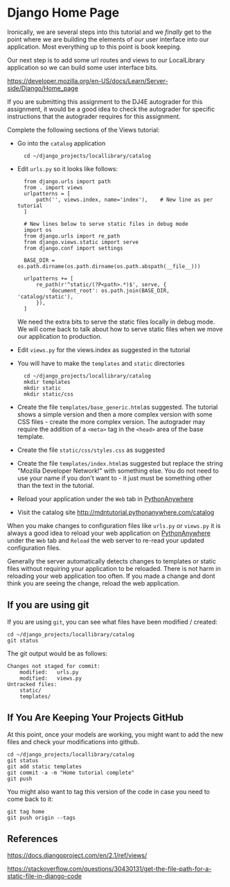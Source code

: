 Django Home Page
================

Ironically, we are several steps into this tutorial and we *finally* get
to the point where we are building the elements of *our* user interface into
our application.  Most everything up to this point is book keeping.

Our next step is to add some url routes and views to
our LocalLibrary application so we can build some user interface bits.

https://developer.mozilla.org/en-US/docs/Learn/Server-side/Django/Home_page

If you are submitting this assignment to the DJ4E autograder 
for this assignment,
it would be a good idea to check the autograder for specific instructions that
the autograder requires for this assignment.

Complete the following sections of the Views tutorial:

* Go into the `catalog` application

        cd ~/django_projects/locallibrary/catalog

* Edit `urls.py` so it looks like follows:

        from django.urls import path
        from . import views
        urlpatterns = [
            path('', views.index, name='index'),    # New line as per tutorial
        ]

        # New lines below to serve static files in debug mode
        import os
        from django.urls import re_path
        from django.views.static import serve
        from django.conf import settings

        BASE_DIR = os.path.dirname(os.path.dirname(os.path.abspath(__file__)))

        urlpatterns += [
            re_path(r'^static/(?P<path>.*)$', serve, {
                'document_root': os.path.join(BASE_DIR, 'catalog/static'),
            }),
        ]

    We need the extra bits to serve the static files locally in debug mode.  We will come back
    to talk about how to serve static files when we move our application to production.

* Edit `views.py` for the views.index as suggested in the tutorial

* You will have to make the `templates` and `static` directories

        cd ~/django_projects/locallibrary/catalog
        mkdir templates
        mkdir static
        mkdir static/css

* Create the file `templates/base_generic.html`as suggested.  The tutorial shows a simple version and then a more complex version with some CSS files - create the more complex version.  The autograder may require the addition of a `<meta>` tag in the `<head>` area of the base template.

* Create the file `static/css/styles.css` as suggested

* Create the file `templates/index.html`as suggested but replace the string "Mozilla Developer Network!" with something else.  You do not need to use your name if you don't want to - it just must be something other than the text in the tutorial.


* Reload your application under the `Web` tab in
<a href="https://www.pythonanywhere.com" target="_blank">PythonAnywhere</a>

* Visit the catalog site
<a href="http://mdntutorial.pythonanywhere.com/catalog" target="_blank">http://mdntutorial.pythonanywhere.com/catalog</a>

When you make changes to configuration files like `urls.py` or `views.py` it is always a good idea to reload
your web application on
<a href="https://www.pythonanywhere.com" target="_blank">PythonAnywhere</a>
under the `Web` tab and `Reload` the web server to re-read your updated configuration files.

Generally the server automatically detects changes to templates or static files
without requiring your application to be reloaded.  There is not harm in reloading your 
web application too often.  If you made a change and dont think you are seeing the change,
reload the web application.


If you are using git
--------------------

If you are using `git`, you can see what files have been modified / created:

    cd ~/django_projects/locallibrary/catalog
    git status

The git output would be as follows:

    Changes not staged for commit:
        modified:   urls.py
        modified:   views.py
    Untracked files:
        static/
        templates/

If You Are Keeping Your Projects GitHub
---------------------------------------

At this point, once your models are working, you might want to add the new files
and check your modifications into github.

    cd ~/django_projects/locallibrary/catalog
    git status
    git add static templates 
    git commit -a -m "Home tutorial complete"
    git push

You might also want to tag this version of the code in case you need to come back to it:

    git tag home
    git push origin --tags


References
----------

https://docs.djangoproject.com/en/2.1/ref/views/

https://stackoverflow.com/questions/30430131/get-the-file-path-for-a-static-file-in-django-code

